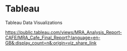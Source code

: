 # Tableau
Tableau Data Visualizations


https://public.tableau.com/views/MRA_Analysis_Report-CAFE/MRA_Cafe_Final_Report?:language=en-GB&:display_count=n&:origin=viz_share_link


